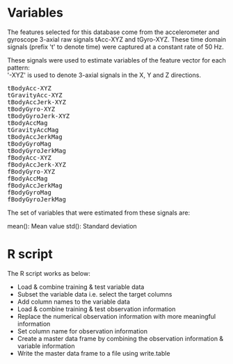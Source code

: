 
Variables
===========
The features selected for this database come from the accelerometer and gyroscope 3-axial raw signals tAcc-XYZ and tGyro-XYZ. These time domain signals (prefix 't' to denote time) were captured at a constant rate of 50 Hz. 

These signals were used to estimate variables of the feature vector for each pattern:  
'-XYZ' is used to denote 3-axial signals in the X, Y and Z directions.

<pre>
tBodyAcc-XYZ
tGravityAcc-XYZ
tBodyAccJerk-XYZ
tBodyGyro-XYZ
tBodyGyroJerk-XYZ
tBodyAccMag
tGravityAccMag
tBodyAccJerkMag
tBodyGyroMag
tBodyGyroJerkMag
fBodyAcc-XYZ
fBodyAccJerk-XYZ
fBodyGyro-XYZ
fBodyAccMag
fBodyAccJerkMag
fBodyGyroMag
fBodyGyroJerkMag
</pre>

The set of variables that were estimated from these signals are: 

mean(): Mean value
std(): Standard deviation

R script
==========
The R script works as below:

* Load & combine  training & test variable data
* Subset the variable data i.e. select the target columns
* Add column names to the variable data
* Load & combine training & test observation information
* Replace the numerical observation information with more meaningful information
* Set column name for observation information
* Create a master data frame by combining the observation information & variable information
* Write the master data frame to a file using write.table

